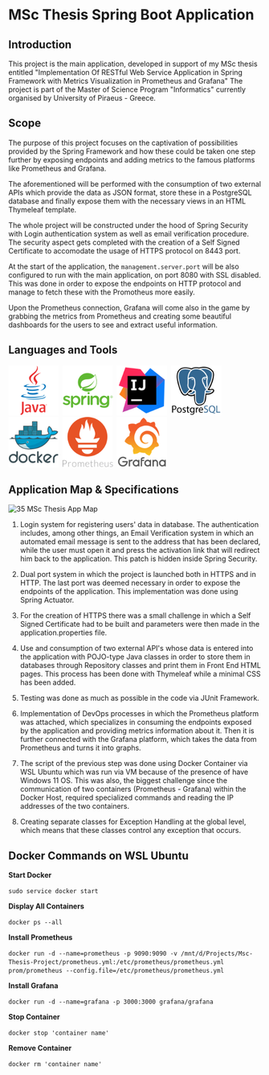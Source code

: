 # MSc Thesis Spring Boot Application


## Introduction
This project is the main application, developed in support of my MSc thesis entitled
"Implementation Of RESTful Web Service Application in Spring Framework with Metrics Visualization in Prometheus and Grafana"
The project is part of the Master of Science Program "Informatics" currently organised by University of Piraeus - Greece.

## Scope
The purpose of this project focuses on the captivation of possibilities provided by the
Spring Framework and how these could be taken one step further by exposing endpoints and
adding metrics to the famous platforms like Prometheus and Grafana.

The aforementioned will be performed with the consumption of two external APIs which provide
the data as JSON format, store these in a PostgreSQL database and finally expose them with the
necessary views in an HTML Thymeleaf template.

The whole project will be constructed under the hood of Spring Security with Login authentication
system as well as email verification procedure. The security aspect gets completed with the creation
of a Self Signed Certificate to accomodate the usage of HTTPS protocol on 8443 port.

At the start of the application, the ```management.server.port``` will be also configured to run with
the main application, on port 8080 with SSL disabled. This was done in order to expose the endpoints on
HTTP protocol and manage to fetch these with the Promotheus more easily.

Upon the Prometheus connection, Grafana will come also in the game by grabbing the metrics from Prometheus
and creating some beautiful dashboards for the users to see and extract useful information.

## Languages and Tools
<div>
  <img src="https://github.com/devicons/devicon/blob/master/icons/java/java-original-wordmark.svg" title="Java" alt="Java" width="100" height="100"/>&nbsp;
  <img src="https://github.com/devicons/devicon/blob/master/icons/spring/spring-original-wordmark.svg" title="Spring" alt="Spring" width="100" height="100"/>&nbsp;
  <img src="https://github.com/devicons/devicon/blob/master/icons/intellij/intellij-original.svg" title="IntelliJ" alt="IntelliJ" width="100" height="100"/>&nbsp;
  <img src="https://github.com/devicons/devicon/blob/master/icons/postgresql/postgresql-original-wordmark.svg" title="PostgreSQL" alt="PostgreSQL" width="100" height="100"/>&nbsp;
  <img src="https://github.com/devicons/devicon/blob/master/icons/docker/docker-original-wordmark.svg" title="Docker" alt="Docker" width="100" height="100"/>&nbsp;
  <img src="https://github.com/devicons/devicon/blob/master/icons/prometheus/prometheus-original-wordmark.svg" title="Prometheus" alt="Prometheus" width="100" height="100"/>&nbsp;
  <img src="https://github.com/devicons/devicon/blob/master/icons/grafana/grafana-original-wordmark.svg" title="Grafana" alt="Grafana" width="100" height="100"/>&nbsp;
</div>

## Application Map & Specifications
![35  MSc Thesis App Map](https://user-images.githubusercontent.com/77160233/197356806-ba9dbb4d-7bfa-40e8-a416-897d32adcde3.png)

1. Login system for registering users' data in database. The authentication includes, among other things, an Email Verification system in
which an automated email message is sent to the address that has been declared, while the user must open it and press the activation
link that will redirect him back to the application. This patch is hidden inside Spring Security.

2. Dual port system in which the project is launched both in HTTPS and in HTTP. The last port was deemed necessary in order to expose the
endpoints of the application. This implementation was done using Spring Actuator.

3. For the creation of HTTPS there was a small challenge in which a Self Signed Certificate had to be built and parameters were then made
in the application.properties file.

4. Use and consumption of two external API's whose data is entered into the application with POJO-type Java classes in order to store them
in databases through Repository classes and print them in Front End HTML pages. This process has been done with Thymeleaf while a minimal CSS
has been added.

5. Testing was done as much as possible in the code via JUnit Framework.

6. Implementation of DevOps processes in which the Prometheus platform was attached, which specializes in consuming the endpoints exposed by
the application and providing metrics information about it. Then it is further connected with the Grafana platform, which takes the data from
Prometheus and turns it into graphs.

7. The script of the previous step was done using Docker Container via WSL Ubuntu which was run via VM because of the presence of have Windows
11 OS. This was also, the biggest challenge since the communication of two containers (Prometheus - Grafana) within the Docker Host, required
specialized commands and reading the IP addresses of the two containers.

8. Creating separate classes for Exception Handling at the global level, which means that these classes control any exception that occurs.

## Docker Commands on WSL Ubuntu

**Start Docker**

```sudo service docker start```

**Display All Containers**

```docker ps --all```

**Install Prometheus**

```docker run -d --name=prometheus -p 9090:9090 -v /mnt/d/Projects/Msc-Thesis-Project/prometheus.yml:/etc/prometheus/prometheus.yml prom/prometheus --config.file=/etc/prometheus/prometheus.yml```

**Install Grafana**

```docker run -d --name=grafana -p 3000:3000 grafana/grafana```

**Stop Container**

```docker stop 'container name'```

**Remove Container**

```docker rm 'container name'```